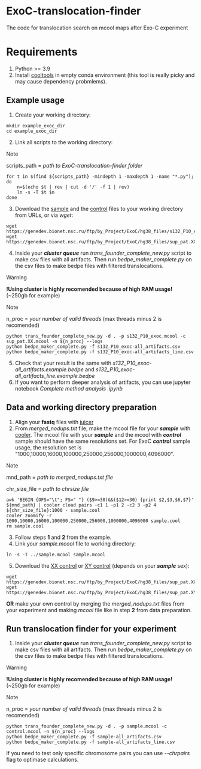 # ExoC-translocation-finder
The code for translocation search on mcool maps after Exo-C experiment

# Requirements
1. Python >= 3.9
2. Install [cooltools](https://github.com/open2c/cooltools) in empty conda environment (this tool is really picky and may cause dependency probmlems).

## Example usage
1. Create your working directory:

```
mkdir example_exoc_dir
cd example_exoc_dir
```

2. Link all scripts to the working directory:
> [!NOTE]
> scripts_path = _path to ExoC-translocation-finder folder_

```
for t in $(find ${scripts_path} -mindepth 1 -maxdepth 1 -name "*.py"); do 
	n=$(echo $t | rev | cut -d '/' -f 1 | rev) 
	ln -s -T $t $n
done
```

3. Download the [sample](https://genedev.bionet.nsc.ru/ftp/by_Project/ExoC/hg38_files/s132_P10_exoc.mcool) and the [control](https://genedev.bionet.nsc.ru/ftp/by_Project/ExoC/hg38_files/sup_pat.XX.exoc.mcool) files to your working directory from URLs, or via _wget_:

```
wget https://genedev.bionet.nsc.ru/ftp/by_Project/ExoC/hg38_files/s132_P10_exoc.mcool
wget https://genedev.bionet.nsc.ru/ftp/by_Project/ExoC/hg38_files/sup_pat.XX.exoc.mcool
```

4. Inside your ***cluster queue*** run _trans_founder_complete_new.py_ script to make csv files with all artifacts. Then run _bedpe_maker_complete.py_ on the csv files to make bedpe files with filtered translocations.

>[!WARNING]
>**!Using cluster is highly recomended because of high RAM usage!** (~250gb for example)

>[!NOTE]
>n_proc = _your number of valid threads_ (max threads minus 2 is recomended)

```
python trans_founder_complete_new.py -d . -p s132_P10_exoc.mcool -c sup_pat.XX.mcool -n ${n_proc} --logs
python bedpe_maker_complete.py -f s132_P10_exoc-all_artifacts.csv
python bedpe_maker_complete.py -f s132_P10_exoc-all_artifacts_line.csv
```

5. Check that your result is the same with _s132_P10_exoc-all_artifacts.example.bedpe_ and _s132_P10_exoc-all_artifacts_line.example.bedpe_
6. If you want to perform deeper analysis of artifacts, you can use jupyter notebook _Complete method analysis .ipynb_

## Data and working directory preparation
1. Align your **fastq** files with [juicer](https://github.com/aidenlab/juicer)
2. From *merged_nodups.txt* file, make the mcool file for your ***sample*** with [cooler](https://github.com/open2c/cooler).
	The mcool file with your ***sample*** and the mcool with ***control*** sample should have the same resolutions set.
	For ExoC ***control*** sample usage, the resolution set is "1000,10000,16000,100000,250000,256000,1000000,4096000".
>[!NOTE]
>mnd_path = _path to merged_nodups.txt file_
>
>chr_size_file = _path to chrsize file_

```
awk 'BEGIN {OFS="\t"; FS=" "} ($9>=30)&&($12>=30) {print $2,$3,$6,$7}' ${mnd_path} | cooler cload pairs -c1 1 -p1 2 -c2 3 -p2 4 ${chr_size_file}:1000 - sample.cool
cooler zoomify -r 1000,10000,16000,100000,250000,256000,1000000,4096000 sample.cool
rm sample.cool
```

3. Follow steps **1** and **2** from the example.
4. Link your _sample.mcool_ file to working directory:

```
ln -s -T ../sample.mcool sample.mcool
```

5. Download the [XX control](https://genedev.bionet.nsc.ru/ftp/by_Project/ExoC/hg38_files/sup_pat.XX.exoc.mcool) or [XY control](https://genedev.bionet.nsc.ru/ftp/by_Project/ExoC/hg38_files/sup_pat.XY.exoc.mcool) (depends on your ***sample*** sex):

```
wget https://genedev.bionet.nsc.ru/ftp/by_Project/ExoC/hg38_files/sup_pat.XX.exoc.mcool
wget https://genedev.bionet.nsc.ru/ftp/by_Project/ExoC/hg38_files/sup_pat.XY.exoc.mcool
```

**OR** make your own control by merging the *merged_nodups.txt* files from your experiment and making *mcool* file like in step **2** from data preparation.
## Run translocation finder for your experiment
1. Inside your ***cluster queue*** run _trans_founder_complete_new.py_ script to make csv files with all artifacts. Then run _bedpe_maker_complete.py_ on the csv files to make bedpe files with filtered translocations.
>[!WARNING]
>**!Using cluster is highly recomended because of high RAM usage!** (~250gb for example)

>[!NOTE]
>n_proc = _your number of valid threads_ (max threads minus 2 is recomended)

```
python trans_founder_complete_new.py -d . -p sample.mcool -c control.mcool -n ${n_proc} --logs
python bedpe_maker_complete.py -f sample-all_artifacts.csv
python bedpe_maker_complete.py -f sample-all_artifacts_line.csv
```

If you need to test only specific chromosome pairs you can use *--chrpairs* flag to optimase calculations.
